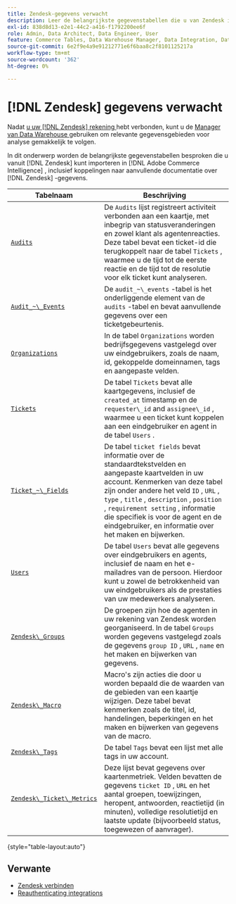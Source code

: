 ```yaml
---
title: Zendesk-gegevens verwacht
description: Leer de belangrijkste gegevenstabellen die u van Zendesk in Commerce Intelligence kunt invoeren, met inbegrip van verbindingen aan extra documentatie over gegevens Zendesk.
exl-id: 838d8d13-e2e1-44c2-a416-f1792200ee6f
role: Admin, Data Architect, Data Engineer, User
feature: Commerce Tables, Data Warehouse Manager, Data Integration, Data Import/Export
source-git-commit: 6e2f9e4a9e91212771e6f6baa8c2f8101125217a
workflow-type: tm+mt
source-wordcount: '362'
ht-degree: 0%

---
```


# [!DNL Zendesk] gegevens verwacht

Nadat [ u uw  [!DNL Zendesk]  rekening ](../integrations/zendesk.md) hebt verbonden, kunt u de [ Manager van Data Warehouse ](../../../data-analyst/data-warehouse-mgr/tour-dwm.md) gebruiken om relevante gegevensgebieden voor analyse gemakkelijk te volgen.

In dit onderwerp worden de belangrijkste gegevenstabellen besproken die u vanuit [!DNL Zendesk] kunt importeren in [!DNL Adobe Commerce Intelligence] , inclusief koppelingen naar aanvullende documentatie over [!DNL Zendesk] -gegevens.

| Tabelnaam | Beschrijving |
|-----|-----|
| [`Audits`](https://developer.zendesk.com/rest_api/docs/core/ticket_audits) | De `Audits` lijst registreert activiteit verbonden aan een kaartje, met inbegrip van statusveranderingen en zowel klant als agentenreacties. Deze tabel bevat een ticket-id die terugkoppelt naar de tabel `Tickets` , waarmee u de tijd tot de eerste reactie en de tijd tot de resolutie voor elk ticket kunt analyseren. |
| [`Audit_~\_Events`](https://developer.zendesk.com/rest_api/docs/core/ticket_audits#audit-events) | De `audit_~\_events` -tabel is het onderliggende element van de `audits` -tabel en bevat aanvullende gegevens over een ticketgebeurtenis. |
| [`Organizations`](https://developer.zendesk.com/rest_api/docs/core/organizations) | In de tabel `Organizations` worden bedrijfsgegevens vastgelegd over uw eindgebruikers, zoals de naam, id, gekoppelde domeinnamen, tags en aangepaste velden. |
| [`Tickets`](https://developer.zendesk.com/rest_api/docs/core/tickets) | De tabel `Tickets` bevat alle kaartgegevens, inclusief de `created_at` timestamp en de `requester\_id` and `assignee\_id` , waarmee u een ticket kunt koppelen aan een eindgebruiker en agent in de tabel `Users` . |
| [`Ticket_~\_Fields`](https://developer.zendesk.com/rest_api/docs/core/ticket_fields) | De tabel `ticket fields` bevat informatie over de standaardtekstvelden en aangepaste kaartvelden in uw account. Kenmerken van deze tabel zijn onder andere het veld `ID` , `URL` , `type` , `title` , `description` , `position` , `requirement setting` , informatie die specifiek is voor de agent en de eindgebruiker, en informatie over het maken en bijwerken. |
| [`Users`](https://developer.zendesk.com/rest_api/docs/core/users) | De tabel `Users` bevat alle gegevens over eindgebruikers en agents, inclusief de naam en het e-mailadres van de persoon. Hierdoor kunt u zowel de betrokkenheid van uw eindgebruikers als de prestaties van uw medewerkers analyseren. |
| [`Zendesk\_Groups`](https://developer.zendesk.com/rest_api/docs/core/groups) | De groepen zijn hoe de agenten in uw rekening van Zendesk worden georganiseerd. In de tabel `Groups` worden gegevens vastgelegd zoals de gegevens `group ID` , `URL` , `name` en het maken en bijwerken van gegevens. |
| [`Zendesk\_Macro`](https://developer.zendesk.com/rest_api/docs/core/macros) | Macro&#39;s zijn acties die door u worden bepaald die de waarden van de gebieden van een kaartje wijzigen. Deze tabel bevat kenmerken zoals de titel, id, handelingen, beperkingen en het maken en bijwerken van gegevens van de macro. |
| [`Zendesk\_Tags`](https://developer.zendesk.com/rest_api/docs/core/tags) | De tabel `Tags` bevat een lijst met alle tags in uw account. |
| [`Zendesk\_Ticket\_Metrics`](https://developer.zendesk.com/rest_api/docs/core/ticket_metrics#ticket-metrics) | Deze lijst bevat gegevens over kaartenmetriek. Velden bevatten de gegevens `ticket ID` , `URL` en het aantal groepen, toewijzingen, heropent, antwoorden, reactietijd (in minuten), volledige resolutietijd en laatste update (bijvoorbeeld status, toegewezen of aanvrager). |

{style="table-layout:auto"}

## Verwante

* [Zendesk verbinden](../integrations/zendesk.md)
* [ Reauthenticating integrations ](https://experienceleague.adobe.com/docs/commerce-knowledge-base/kb/how-to/mbi-reauthenticating-integrations.html)
